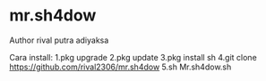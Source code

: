 # mr.sh4dow

Author rival putra adiyaksa

Cara install:
1.pkg upgrade
2.pkg update
3.pkg install sh
4.git clone https://github.com/rival2306/mr.sh4dow
5.sh Mr.sh4dow.sh
